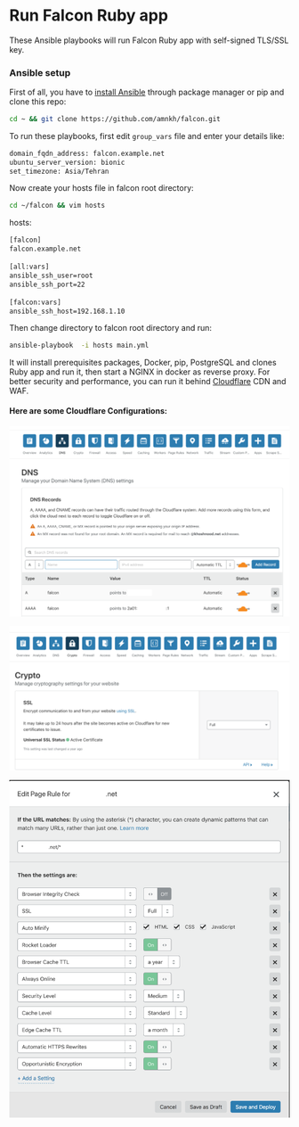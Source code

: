 # Run Falcon Ruby app

These Ansible playbooks will run Falcon Ruby app with self-signed TLS/SSL key.

### Ansible setup
First of all, you have to [install Ansible](https://docs.ansible.com/ansible/latest/installation_guide/intro_installation.html) through package manager or pip and clone this repo:
``` bash
cd ~ && git clone https://github.com/amnkh/falcon.git
```
To run these playbooks, first edit `group_vars` file and enter your details like:
```
domain_fqdn_address: falcon.example.net
ubuntu_server_version: bionic
set_timezone: Asia/Tehran
```
Now create your hosts file in falcon root directory:
``` bash
cd ~/falcon && vim hosts
```
hosts:
```
[falcon]
falcon.example.net

[all:vars]
ansible_ssh_user=root
ansible_ssh_port=22

[falcon:vars]
ansible_ssh_host=192.168.1.10
```
Then change directory to falcon root directory and run:
``` bash
ansible-playbook  -i hosts main.yml
```
It will install prerequisites packages, Docker, pip, PostgreSQL and clones Ruby app and run it, then start a NGINX in docker as reverse proxy. For better security and performance, you can run it behind [Cloudflare](https://www.cloudflare.com/) CDN and WAF.

#### Here are some Cloudflare Configurations:

![image](documents/dns.png)

![image](documents/tls.png)

![image](documents/pagerules.png)